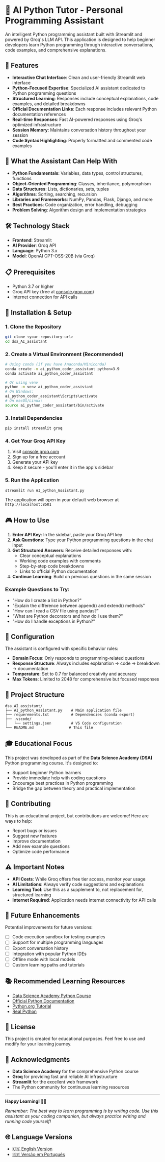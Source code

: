 # 🤖 AI Python Tutor - Personal Programming Assistant

An intelligent Python programming assistant built with Streamlit and powered by Groq's LLM API. This application is designed to help beginner developers learn Python programming through interactive conversations, code examples, and comprehensive explanations.

## 🌟 Features

- **Interactive Chat Interface**: Clean and user-friendly Streamlit web interface
- **Python-Focused Expertise**: Specialized AI assistant dedicated to Python programming questions
- **Structured Learning**: Responses include conceptual explanations, code examples, and detailed breakdowns
- **Official Documentation Links**: Each response includes relevant Python documentation references
- **Real-time Responses**: Fast AI-powered responses using Groq's optimized infrastructure
- **Session Memory**: Maintains conversation history throughout your session
- **Code Syntax Highlighting**: Properly formatted and commented code examples

## 🎯 What the Assistant Can Help With

- **Python Fundamentals**: Variables, data types, control structures, functions
- **Object-Oriented Programming**: Classes, inheritance, polymorphism
- **Data Structures**: Lists, dictionaries, sets, tuples
- **Algorithms**: Sorting, searching, recursion
- **Libraries and Frameworks**: NumPy, Pandas, Flask, Django, and more
- **Best Practices**: Code organization, error handling, debugging
- **Problem Solving**: Algorithm design and implementation strategies

## 🛠️ Technology Stack

- **Frontend**: Streamlit
- **AI Provider**: Groq API
- **Language**: Python 3.x
- **Model**: OpenAI GPT-OSS-20B (via Groq)

## 📋 Prerequisites

- Python 3.7 or higher
- Groq API key (free at [console.groq.com](https://console.groq.com))
- Internet connection for API calls

## 🚀 Installation & Setup

### 1. Clone the Repository
```bash
git clone <your-repository-url>
cd dsa_AI_assistant
```

### 2. Create a Virtual Environment (Recommended)
```bash
# Using conda (if you have Anaconda/Miniconda)
conda create -n ai_python_coder_assistant python=3.9
conda activate ai_python_coder_assistant

# Or using venv
python -m venv ai_python_coder_assistant
# On Windows:
ai_python_coder_assistant\Scripts\activate
# On macOS/Linux:
source ai_python_coder_assistant/bin/activate
```

### 3. Install Dependencies
```bash
pip install streamlit groq
```

### 4. Get Your Groq API Key
1. Visit [console.groq.com](https://console.groq.com)
2. Sign up for a free account
3. Generate your API key
4. Keep it secure - you'll enter it in the app's sidebar

### 5. Run the Application
```bash
streamlit run AI_python_Assistant.py
```

The application will open in your default web browser at `http://localhost:8501`

## 🎮 How to Use

1. **Enter API Key**: In the sidebar, paste your Groq API key
2. **Ask Questions**: Type your Python programming questions in the chat input
3. **Get Structured Answers**: Receive detailed responses with:
   - Clear conceptual explanations
   - Working code examples with comments
   - Step-by-step code breakdowns
   - Links to official Python documentation
4. **Continue Learning**: Build on previous questions in the same session

### Example Questions to Try:
- "How do I create a list in Python?"
- "Explain the difference between append() and extend() methods"
- "How can I read a CSV file using pandas?"
- "What are Python decorators and how do I use them?"
- "How do I handle exceptions in Python?"

## 🔧 Configuration

The assistant is configured with specific behavior rules:

- **Domain Focus**: Only responds to programming-related questions
- **Response Structure**: Always includes explanation → code → breakdown → documentation
- **Temperature**: Set to 0.7 for balanced creativity and accuracy
- **Max Tokens**: Limited to 2048 for comprehensive but focused responses

## 📁 Project Structure

```
dsa_AI_assistant/
├── AI_python_Assistant.py    # Main application file
├── requerements.txt          # Dependencies (conda export)
├── .vscode/
│   └── settings.json         # VS Code configuration
└── README.md                # This file
```

## 🎓 Educational Focus

This project was developed as part of the **Data Science Academy (DSA)** Python programming course. It's designed to:

- Support beginner Python learners
- Provide immediate help with coding questions
- Encourage best practices in Python programming
- Bridge the gap between theory and practical implementation

## 🤝 Contributing

This is an educational project, but contributions are welcome! Here are ways to help:

- Report bugs or issues
- Suggest new features
- Improve documentation
- Add new example questions
- Optimize code performance

## ⚠️ Important Notes

- **API Costs**: While Groq offers free tier access, monitor your usage
- **AI Limitations**: Always verify code suggestions and explanations
- **Learning Tool**: Use this as a supplement to, not replacement for, structured learning
- **Internet Required**: Application needs internet connectivity for API calls

## 🔮 Future Enhancements

Potential improvements for future versions:

- [ ] Code execution sandbox for testing examples
- [ ] Support for multiple programming languages
- [ ] Export conversation history
- [ ] Integration with popular Python IDEs
- [ ] Offline mode with local models
- [ ] Custom learning paths and tutorials

## 📚 Recommended Learning Resources

- [Data Science Academy Python Course](https://www.datascienceacademy.com.br/course/fundamentos-de-linguagem-python-do-basico-a-aplicacoes-de-ia)
- [Official Python Documentation](https://docs.python.org/)
- [Python.org Tutorial](https://docs.python.org/3/tutorial/)
- [Real Python](https://realpython.com/)

## 📄 License

This project is created for educational purposes. Feel free to use and modify for your learning journey.

## 🙏 Acknowledgments

- **Data Science Academy** for the comprehensive Python course
- **Groq** for providing fast and reliable AI infrastructure
- **Streamlit** for the excellent web framework
- The Python community for continuous learning resources

---

**Happy Learning! 🐍✨**

*Remember: The best way to learn programming is by writing code. Use this assistant as your coding companion, but always practice writing and running code yourself!*

## 🌐 Language Versions

- [🇺🇸 English Version](README.md)
- [🇧🇷 Versão em Português](README_pt-BR.md)
